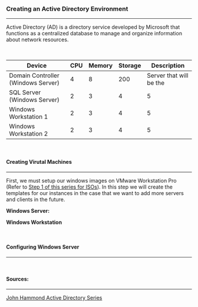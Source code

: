 ### Creating an Active Directory Environment
---

Active Directory (AD) is a directory service developed by Microsoft that functions as a centralized database to manage and organize information about network resources.

<br>

| Device | CPU | Memory | Storage | Description |
| --- | --- | --- | --- | --- |
| Domain Controller (Windows Server) | 4 | 8 | 200 | Server that will be the  |
| SQL Server (Windows Server) | 2 | 3 | 4 | 5 |
| Windows Workstation 1 | 2 | 3 | 4 | 5 |
| Windows Workstation 2 | 2 | 3 | 4 | 5 |

<br>

#### Creating Virutal Machines
---
First, we must setup our windows images on VMware Workstation Pro (Refer to [Step 1 of this series for ISOs](Step1.md)). In this step we will create the templates for our instances in the case that we want to add more servers and clients in the future.

**Windows Server:**




**Windows Workstation**

<br>

#### Configuring Windows Server
---

<br>

#### Sources:
---

[John Hammond Active Directory Series](https://www.youtube.com/watch?v=pKtDQtsubio)
